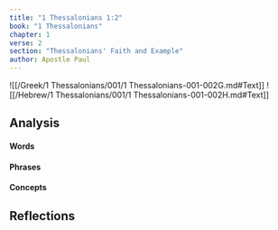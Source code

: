 ```yaml
---
title: "1 Thessalonians 1:2"
book: "1 Thessalonians"
chapter: 1
verse: 2
section: "Thessalonians' Faith and Example"
author: Apostle Paul
---
```

![[/Greek/1 Thessalonians/001/1 Thessalonians-001-002G.md#Text]]
![[/Hebrew/1 Thessalonians/001/1 Thessalonians-001-002H.md#Text]]

## Analysis

#### Words

#### Phrases

#### Concepts

## Reflections
